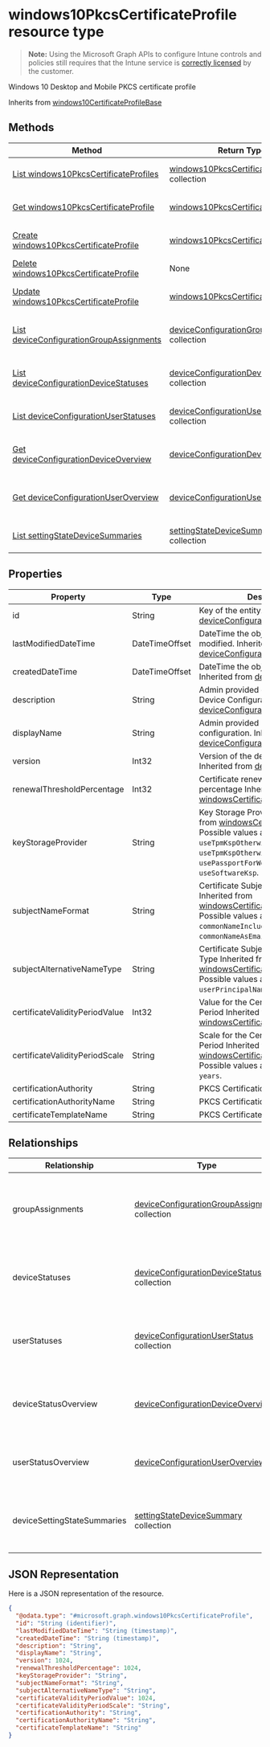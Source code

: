 ﻿# windows10PkcsCertificateProfile resource type

> **Note:** Using the Microsoft Graph APIs to configure Intune controls and policies still requires that the Intune service is [correctly licensed](https://go.microsoft.com/fwlink/?linkid=839381) by the customer.

Windows 10 Desktop and Mobile PKCS certificate profile

Inherits from [windows10CertificateProfileBase](../resources/intune_deviceconfig_windows10certificateprofilebase.md)

## Methods
|Method|Return Type|Description|
|---|---|---|
|[List windows10PkcsCertificateProfiles](../api/intune_deviceconfig_windows10pkcscertificateprofile_list.md)|[windows10PkcsCertificateProfile](../resources/intune_deviceconfig_windows10pkcscertificateprofile.md) collection|List properties and relationships of the [windows10PkcsCertificateProfile](../resources/intune_deviceconfig_windows10pkcscertificateprofile.md) objects.|
|[Get windows10PkcsCertificateProfile](../api/intune_deviceconfig_windows10pkcscertificateprofile_get.md)|[windows10PkcsCertificateProfile](../resources/intune_deviceconfig_windows10pkcscertificateprofile.md)|Read properties and relationships of the [windows10PkcsCertificateProfile](../resources/intune_deviceconfig_windows10pkcscertificateprofile.md) object.|
|[Create windows10PkcsCertificateProfile](../api/intune_deviceconfig_windows10pkcscertificateprofile_create.md)|[windows10PkcsCertificateProfile](../resources/intune_deviceconfig_windows10pkcscertificateprofile.md)|Create a new [windows10PkcsCertificateProfile](../resources/intune_deviceconfig_windows10pkcscertificateprofile.md) object.|
|[Delete windows10PkcsCertificateProfile](../api/intune_deviceconfig_windows10pkcscertificateprofile_delete.md)|None|Deletes a [windows10PkcsCertificateProfile](../resources/intune_deviceconfig_windows10pkcscertificateprofile.md).|
|[Update windows10PkcsCertificateProfile](../api/intune_deviceconfig_windows10pkcscertificateprofile_update.md)|[windows10PkcsCertificateProfile](../resources/intune_deviceconfig_windows10pkcscertificateprofile.md)|Update the properties of a [windows10PkcsCertificateProfile](../resources/intune_deviceconfig_windows10pkcscertificateprofile.md) object.|
|[List deviceConfigurationGroupAssignments](../api/intune_deviceconfig_windows10pkcscertificateprofile_list_deviceconfigurationgroupassignment.md)|[deviceConfigurationGroupAssignment](../resources/intune_deviceconfig_deviceconfigurationgroupassignment.md) collection|Get the deviceConfigurationGroupAssignments from the groupAssignments navigation property.|
|[List deviceConfigurationDeviceStatuses](../api/intune_deviceconfig_windows10pkcscertificateprofile_list_deviceconfigurationdevicestatus.md)|[deviceConfigurationDeviceStatus](../resources/intune_deviceconfig_deviceconfigurationdevicestatus.md) collection|Get the deviceConfigurationDeviceStatuses from the deviceStatuses navigation property.|
|[List deviceConfigurationUserStatuses](../api/intune_deviceconfig_windows10pkcscertificateprofile_list_deviceconfigurationuserstatus.md)|[deviceConfigurationUserStatus](../resources/intune_deviceconfig_deviceconfigurationuserstatus.md) collection|Get the deviceConfigurationUserStatuses from the userStatuses navigation property.|
|[Get deviceConfigurationDeviceOverview](../api/intune_deviceconfig_windows10pkcscertificateprofile_get_deviceconfigurationdeviceoverview.md)|[deviceConfigurationDeviceOverview](../resources/intune_deviceconfig_deviceconfigurationdeviceoverview.md)|Get the [deviceConfigurationDeviceOverview](../resources/intune_deviceconfig_deviceconfigurationdeviceoverview.md) from the deviceStatusOverview navigation property.|
|[Get deviceConfigurationUserOverview](../api/intune_deviceconfig_windows10pkcscertificateprofile_get_deviceconfigurationuseroverview.md)|[deviceConfigurationUserOverview](../resources/intune_deviceconfig_deviceconfigurationuseroverview.md)|Get the [deviceConfigurationUserOverview](../resources/intune_deviceconfig_deviceconfigurationuseroverview.md) from the userStatusOverview navigation property.|
|[List settingStateDeviceSummaries](../api/intune_deviceconfig_windows10pkcscertificateprofile_list_settingstatedevicesummary.md)|[settingStateDeviceSummary](../resources/intune_deviceconfig_settingstatedevicesummary.md) collection|Get the settingStateDeviceSummaries from the deviceSettingStateSummaries navigation property.|

## Properties
|Property|Type|Description|
|---|---|---|
|id|String|Key of the entity. Inherited from [deviceConfiguration](../resources/intune_deviceconfig_deviceconfiguration.md)|
|lastModifiedDateTime|DateTimeOffset|DateTime the object was last modified. Inherited from [deviceConfiguration](../resources/intune_deviceconfig_deviceconfiguration.md)|
|createdDateTime|DateTimeOffset|DateTime the object was created. Inherited from [deviceConfiguration](../resources/intune_deviceconfig_deviceconfiguration.md)|
|description|String|Admin provided description of the Device Configuration. Inherited from [deviceConfiguration](../resources/intune_deviceconfig_deviceconfiguration.md)|
|displayName|String|Admin provided name of the device configuration. Inherited from [deviceConfiguration](../resources/intune_deviceconfig_deviceconfiguration.md)|
|version|Int32|Version of the device configuration. Inherited from [deviceConfiguration](../resources/intune_deviceconfig_deviceconfiguration.md)|
|renewalThresholdPercentage|Int32|Certificate renewal threshold percentage Inherited from [windowsCertificateProfileBase](../resources/intune_deviceconfig_windowscertificateprofilebase.md)|
|keyStorageProvider|String|Key Storage Provider (KSP) Inherited from [windowsCertificateProfileBase](../resources/intune_deviceconfig_windowscertificateprofilebase.md) Possible values are: `useTpmKspOtherwiseUseSoftwareKsp`, `useTpmKspOtherwiseFail`, `usePassportForWorkKspOtherwiseFail`, `useSoftwareKsp`.|
|subjectNameFormat|String|Certificate Subject Name Format Inherited from [windowsCertificateProfileBase](../resources/intune_deviceconfig_windowscertificateprofilebase.md) Possible values are: `commonName`, `commonNameIncludingEmail`, `commonNameAsEmail`.|
|subjectAlternativeNameType|String|Certificate Subject Alternative Name Type Inherited from [windowsCertificateProfileBase](../resources/intune_deviceconfig_windowscertificateprofilebase.md) Possible values are: `emailAddress`, `userPrincipalName`.|
|certificateValidityPeriodValue|Int32|Value for the Certificate Validity Period Inherited from [windowsCertificateProfileBase](../resources/intune_deviceconfig_windowscertificateprofilebase.md)|
|certificateValidityPeriodScale|String|Scale for the Certificate Validity Period Inherited from [windowsCertificateProfileBase](../resources/intune_deviceconfig_windowscertificateprofilebase.md) Possible values are: `days`, `months`, `years`.|
|certificationAuthority|String|PKCS Certification Authority|
|certificationAuthorityName|String|PKCS Certification Authority Name|
|certificateTemplateName|String|PKCS Certificate Template Name|

## Relationships
|Relationship|Type|Description|
|---|---|---|
|groupAssignments|[deviceConfigurationGroupAssignment](../resources/intune_deviceconfig_deviceconfigurationgroupassignment.md) collection|The list of group assignments for the device configuration profile. Inherited from [deviceConfiguration](../resources/intune_deviceconfig_deviceconfiguration.md)|
|deviceStatuses|[deviceConfigurationDeviceStatus](../resources/intune_deviceconfig_deviceconfigurationdevicestatus.md) collection|Device configuration installation stauts by device. Inherited from [deviceConfiguration](../resources/intune_deviceconfig_deviceconfiguration.md)|
|userStatuses|[deviceConfigurationUserStatus](../resources/intune_deviceconfig_deviceconfigurationuserstatus.md) collection|Device configuration installation stauts by user. Inherited from [deviceConfiguration](../resources/intune_deviceconfig_deviceconfiguration.md)|
|deviceStatusOverview|[deviceConfigurationDeviceOverview](../resources/intune_deviceconfig_deviceconfigurationdeviceoverview.md)|Device Configuration devices status overview Inherited from [deviceConfiguration](../resources/intune_deviceconfig_deviceconfiguration.md)|
|userStatusOverview|[deviceConfigurationUserOverview](../resources/intune_deviceconfig_deviceconfigurationuseroverview.md)|Device Configuration users status overview Inherited from [deviceConfiguration](../resources/intune_deviceconfig_deviceconfiguration.md)|
|deviceSettingStateSummaries|[settingStateDeviceSummary](../resources/intune_deviceconfig_settingstatedevicesummary.md) collection|Device Configuration Setting State Device Summary Inherited from [deviceConfiguration](../resources/intune_deviceconfig_deviceconfiguration.md)|

## JSON Representation
Here is a JSON representation of the resource.
<!-- {
  "blockType": "resource",
  "keyProperty": "id",
  "@odata.type": "microsoft.graph.windows10PkcsCertificateProfile"
}
-->
```json
{
  "@odata.type": "#microsoft.graph.windows10PkcsCertificateProfile",
  "id": "String (identifier)",
  "lastModifiedDateTime": "String (timestamp)",
  "createdDateTime": "String (timestamp)",
  "description": "String",
  "displayName": "String",
  "version": 1024,
  "renewalThresholdPercentage": 1024,
  "keyStorageProvider": "String",
  "subjectNameFormat": "String",
  "subjectAlternativeNameType": "String",
  "certificateValidityPeriodValue": 1024,
  "certificateValidityPeriodScale": "String",
  "certificationAuthority": "String",
  "certificationAuthorityName": "String",
  "certificateTemplateName": "String"
}
```



